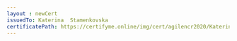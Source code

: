 ```yaml
--- 
layout : newCert 
issuedTo: Katerina  Stamenkovska 
certificatePath: https://certifyme.online/img/cert/agilencr2020/KaterinaStamenkovska_432c5.png
--- 
```

